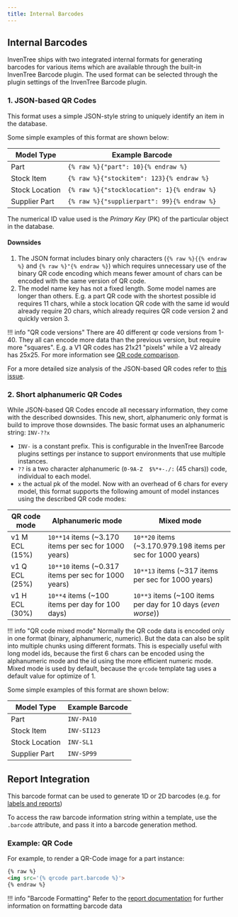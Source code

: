 ```yaml
---
title: Internal Barcodes
---
```


## Internal Barcodes

InvenTree ships with two integrated internal formats for generating barcodes for various items which are available through the built-in InvenTree Barcode plugin. The used format can be selected through the plugin settings of the InvenTree Barcode plugin.

### 1. JSON-based QR Codes

This format uses a simple JSON-style string to uniquely identify an item in the database.

Some simple examples of this format are shown below:

| Model Type | Example Barcode |
| --- | --- |
| Part | `{% raw %}{"part": 10}{% endraw %}` |
| Stock Item | `{% raw %}{"stockitem": 123}{% endraw %}` |
| Stock Location | `{% raw %}{"stocklocation": 1}{% endraw %}` |
| Supplier Part | `{% raw %}{"supplierpart": 99}{% endraw %}` |

The numerical ID value used is the _Primary Key_ (PK) of the particular object in the database.

#### Downsides

1. The JSON format includes binary only characters (`{% raw %}{{% endraw %}` and `{% raw %}"{% endraw %}`) which requires unnecessary use of the binary QR code encoding which means fewer amount of chars can be encoded with the same version of QR code.
2. The model name key has not a fixed length. Some model names are longer than others. E.g. a part QR code with the shortest possible id requires 11 chars, while a stock location QR code with the same id would already require 20 chars, which already requires QR code version 2 and quickly version 3.

!!! info "QR code versions"
    There are 40 different qr code versions from 1-40. They all can encode more data than the previous version, but require more "squares". E.g. a V1 QR codes has 21x21 "pixels" while a V2 already has 25x25. For more information see [QR code comparison](https://www.qrcode.com/en/about/version.html).

For a more detailed size analysis of the JSON-based QR codes refer to [this issue](https://github.com/inventree/InvenTree/issues/6612).

### 2. Short alphanumeric QR Codes

While JSON-based QR Codes encode all necessary information, they come with the described downsides. This new, short, alphanumeric only format is build to improve those downsides. The basic format uses an alphanumeric string: `INV-??x`

- `INV-` is a constant prefix. This is configurable in the InvenTree Barcode plugins settings per instance to support environments that use multiple instances.
- `??` is a two character alphanumeric (`0-9A-Z  $%*+-./:` (45 chars)) code, individual to each model.
- `x` the actual pk of the model. Now with an overhead of 6 chars for every model, this format supports the following amount of model instances using the described QR code modes:

| QR code mode | Alphanumeric mode | Mixed mode |
| --- | --- | --- |
| v1 M ECL (15%) | `10**14` items (~3.170 items per sec for 1000 years) | `10**20` items (~3.170.979.198 items per sec for 1000 years) |
| v1 Q ECL (25%) | `10**10` items (~0.317 items per sec for 1000 years) | `10**13` items (~317 items per sec for 1000 years) |
| v1 H ECL (30%) | `10**4` items (~100 items per day for 100 days) | `10**3` items (~100 items per day for 10 days (*even worse*)) |

!!! info "QR code mixed mode"
    Normally the QR code data is encoded only in one format (binary, alphanumeric, numeric). But the data can also be split into multiple chunks using different formats. This is especially useful with long model ids, because the first 6 chars can be encoded using the alphanumeric mode and the id using the more efficient numeric mode. Mixed mode is used by default, because the `qrcode` template tag uses a default value for optimize of 1.

Some simple examples of this format are shown below:

| Model Type | Example Barcode |
| --- | --- |
| Part | `INV-PA10` |
| Stock Item | `INV-SI123` |
| Stock Location | `INV-SL1` |
| Supplier Part | `INV-SP99` |

## Report Integration

This barcode format can be used to generate 1D or 2D barcodes (e.g. for [labels and reports](../report/barcodes.md))

To access the raw barcode information string within a template, use the `.barcode` attribute, and pass it into a barcode generation method.

### Example: QR Code

For example, to render a QR-Code image for a part instance:

```html
{% raw %}
<img src='{% qrcode part.barcode %}'>
{% endraw %}
```

!!! info "Barcode Formatting"
    Refer to the [report documentation](../report/barcodes.md) for further information on formatting barcode data
